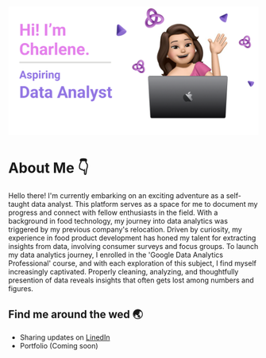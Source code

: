 
<h1 align="center">
 <img src="README Github Banner (Community).png" />
</h1>

# About Me :point_down:
Hello there! I'm currently embarking on an exciting adventure as a self-taught data analyst. This platform serves as a space for me to document my progress and connect with fellow enthusiasts in the field. With a background in food technology, my journey into data analytics was triggered by my previous company's relocation. Driven by curiosity, my experience in food product development has honed my talent for extracting insights from data, involving consumer surveys and focus groups. To launch my data analytics journey, I enrolled in the 'Google Data Analytics Professional' course, and with each exploration of this subject, I find myself increasingly captivated. Properly cleaning, analyzing, and thoughtfully presention of data reveals insights that often gets lost among numbers and figures.

## Find me around the wed  :earth_asia:
- Sharing updates on <a href="https://www.linkedin.com/in/charlene-low-aa60a1101/">LinedIn</a>
- Portfolio (Coming soon)
